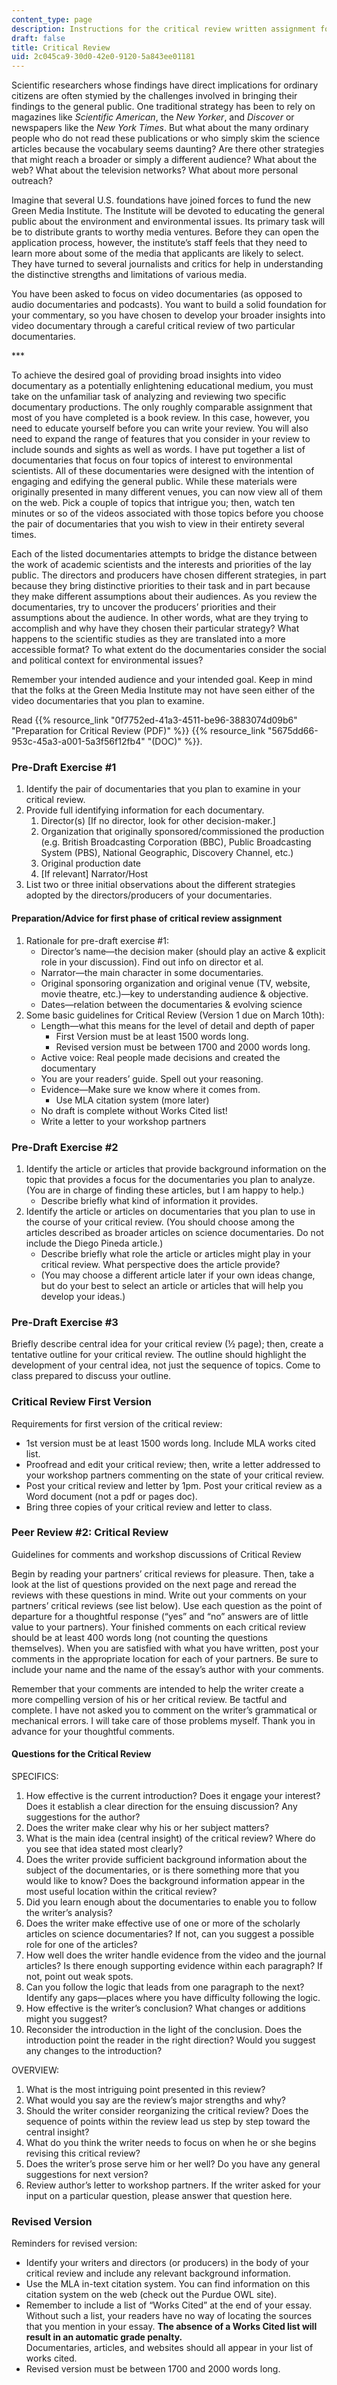 ```yaml
---
content_type: page
description: Instructions for the critical review written assignment for 21W.036.
draft: false
title: Critical Review
uid: 2c045ca9-30d0-42e0-9120-5a843ee01181
---
```

Scientific researchers whose findings have direct implications for ordinary citizens are often stymied by the challenges involved in bringing their findings to the general public. One traditional strategy has been to rely on magazines like *Scientific American*, the *New Yorker*, and *Discover* or newspapers like the *New York Times*. But what about the many ordinary people who do not read these publications or who simply skim the science articles because the vocabulary seems daunting? Are there other strategies that might reach a broader or simply a different audience? What about the web? What about the television networks? What about more personal outreach?

Imagine that several U.S. foundations have joined forces to fund the new Green Media Institute. The Institute will be devoted to educating the general public about the environment and environmental issues. Its primary task will be to distribute grants to worthy media ventures. Before they can open the application process, however, the institute’s staff feels that they need to learn more about some of the media that applicants are likely to select. They have turned to several journalists and critics for help in understanding the distinctive strengths and limitations of various media.

You have been asked to focus on video documentaries (as opposed to audio documentaries and podcasts). You want to build a solid foundation for your commentary, so you have chosen to develop your broader insights into video documentary through a careful critical review of two particular documentaries.

\*\*\*

To achieve the desired goal of providing broad insights into video documentary as a potentially enlightening educational medium, you must take on the unfamiliar task of analyzing and reviewing two specific documentary productions. The only roughly comparable assignment that most of you have completed is a book review. In this case, however, you need to educate yourself before you can write your review. You will also need to expand the range of features that you consider in your review to include sounds and sights as well as words. I have put together a list of documentaries that focus on four topics of interest to environmental scientists. All of these documentaries were designed with the intention of engaging and edifying the general public. While these materials were originally presented in many different venues, you can now view all of them on the web. Pick a couple of topics that intrigue you; then, watch ten minutes or so of the videos associated with those topics before you choose the pair of documentaries that you wish to view in their entirety several times.

Each of the listed documentaries attempts to bridge the distance between the work of academic scientists and the interests and priorities of the lay public. The directors and producers have chosen different strategies, in part because they bring distinctive priorities to their task and in part because they make different assumptions about their audiences. As you review the documentaries, try to uncover the producers’ priorities and their assumptions about the audience. In other words, what are they trying to accomplish and why have they chosen their particular strategy? What happens to the scientific studies as they are translated into a more accessible format? To what extent do the documentaries consider the social and political context for environmental issues?

Remember your intended audience and your intended goal. Keep in mind that the folks at the Green Media Institute may not have seen either of the video documentaries that you plan to examine.

Read {{% resource_link "0f7752ed-41a3-4511-be96-3883074d09b6" "Preparation for Critical Review (PDF)" %}} {{% resource_link "5675dd66-953c-45a3-a001-5a3f56f12fb4" "(DOC)" %}}.

### Pre-Draft Exercise #1

1. Identify the pair of documentaries that you plan to examine in your critical review.
2. Provide full identifying information for each documentary.
    1. Director(s) \[If no director, look for other decision-maker.\]
    2. Organization that originally sponsored/commissioned the production (e.g. British Broadcasting Corporation (BBC), Public Broadcasting System (PBS), National Geographic, Discovery Channel, etc.)
    3. Original production date
    4. \[If relevant\] Narrator/Host
3. List two or three initial observations about the different strategies adopted by the directors/producers of your documentaries.

#### Preparation/Advice for first phase of critical review assignment

1. Rationale for pre-draft exercise #1:
    - Director’s name—the decision maker (should play an active & explicit role in your discussion). Find out info on director et al.
    - Narrator—the main character in some documentaries.
    - Original sponsoring organization and original venue (TV, website, movie theatre, etc.)—key to understanding audience & objective.
    - Dates—relation between the documentaries & evolving science
2. Some basic guidelines for Critical Review (Version 1 due on March 10th):
    - Length—what this means for the level of detail and depth of paper
        - First Version must be at least 1500 words long.
        - Revised version must be between 1700 and 2000 words long.
    - Active voice: Real people made decisions and created the documentary
    - You are your readers’ guide. Spell out your reasoning.
    - Evidence—Make sure we know where it comes from.
        - Use MLA citation system (more later)
    - No draft is complete without Works Cited list!
    - Write a letter to your workshop partners

### Pre-Draft Exercise #2

1. Identify the article or articles that provide background information on the topic that provides a focus for the documentaries you plan to analyze. (You are in charge of finding these articles, but I am happy to help.)
    - Describe briefly what kind of information it provides.
2. Identify the article or articles on documentaries that you plan to use in the course of your critical review. (You should choose among the articles described as broader articles on science documentaries. Do not include the Diego Pineda article.)
    - Describe briefly what role the article or articles might play in your critical review. What perspective does the article provide?
    - (You may choose a different article later if your own ideas change, but do your best to select an article or articles that will help you develop your ideas.)

### Pre-Draft Exercise #3

Briefly describe central idea for your critical review (½ page); then, create a tentative outline for your critical review. The outline should highlight the development of your central idea, not just the sequence of topics. Come to class prepared to discuss your outline.

### Critical Review First Version

Requirements for first version of the critical review:

- 1st version must be at least 1500 words long. Include MLA works cited list.
- Proofread and edit your critical review; then, write a letter addressed to your workshop partners commenting on the state of your critical review.
- Post your critical review and letter by 1pm. Post your critical review as a Word document (not a pdf or pages doc).
- Bring three copies of your critical review and letter to class.

### Peer Review #2: Critical Review

Guidelines for comments and workshop discussions of Critical Review

Begin by reading your partners’ critical reviews for pleasure. Then, take a look at the list of questions provided on the next page and reread the reviews with these questions in mind. Write out your comments on your partners’ critical reviews (see list below). Use each question as the point of departure for a thoughtful response (“yes” and “no” answers are of little value to your partners). Your finished comments on each critical review should be at least 400 words long (not counting the questions themselves). When you are satisfied with what you have written, post your comments in the appropriate location for each of your partners. Be sure to include your name and the name of the essay’s author with your comments.

Remember that your comments are intended to help the writer create a more compelling version of his or her critical review. Be tactful and complete. I have not asked you to comment on the writer’s grammatical or mechanical errors. I will take care of those problems myself. Thank you in advance for your thoughtful comments.

#### Questions for the Critical Review

SPECIFICS:

1. How effective is the current introduction? Does it engage your interest? Does it establish a clear direction for the ensuing discussion? Any suggestions for the author?
2. Does the writer make clear why his or her subject matters?
3. What is the main idea (central insight) of the critical review? Where do you see that idea stated most clearly?
4. Does the writer provide sufficient background information about the subject of the documentaries, or is there something more that you would like to know? Does the background information appear in the most useful location within the critical review?
5. Did you learn enough about the documentaries to enable you to follow the writer’s analysis?
6. Does the writer make effective use of one or more of the scholarly articles on science documentaries? If not, can you suggest a possible role for one of the articles?
7. How well does the writer handle evidence from the video and the journal articles? Is there enough supporting evidence within each paragraph? If not, point out weak spots.
8. Can you follow the logic that leads from one paragraph to the next? Identify any gaps—places where you have difficulty following the logic.
9. How effective is the writer’s conclusion? What changes or additions might you suggest?
10. Reconsider the introduction in the light of the conclusion. Does the introduction point the reader in the right direction? Would you suggest any changes to the introduction?

OVERVIEW:

1. What is the most intriguing point presented in this review?
2. What would you say are the review’s major strengths and why?
3. Should the writer consider reorganizing the critical review? Does the sequence of points within the review lead us step by step toward the central insight?
4. What do you think the writer needs to focus on when he or she begins revising this critical review?
5. Does the writer’s prose serve him or her well? Do you have any general suggestions for next version?
6. Review author’s letter to workshop partners. If the writer asked for your input on a particular question, please answer that question here.

### Revised Version

Reminders for revised version:

- Identify your writers and directors (or producers) in the body of your critical review and include any relevant background information.
- Use the MLA in-text citation system. You can find information on this citation system on the web (check out the Purdue OWL site).
- Remember to include a list of “Works Cited” at the end of your essay. Without such a list, your readers have no way of locating the sources that you mention in your essay. **The absence of a Works Cited list will result in an automatic grade penalty.**   
    Documentaries, articles, and websites should all appear in your list of works cited.
- Revised version must be between 1700 and 2000 words long.